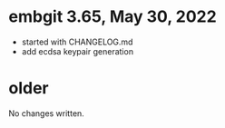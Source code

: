 # embgit 3.65, May 30, 2022

- started with CHANGELOG.md
- add ecdsa keypair generation

# older

No changes written.
